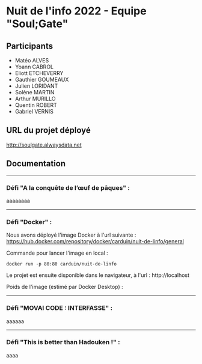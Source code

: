 # Nuit de l'info 2022 - Equipe "Soul;Gate"

## Participants
- Matéo ALVES
- Yoann CABROL
- Eliott ETCHEVERRY
- Gauthier GOUMEAUX
- Julien LORIDANT
- Solène MARTIN
- Arthur MURILLO
- Quentin ROBERT
- Gabriel VERNIS

## URL du projet déployé
http://soulgate.alwaysdata.net

## Documentation
***
### Défi "A la conquête de l’œuf de pâques" :
aaaaaaaa  
***
### Défi "Docker" :
Nous avons déployé l'image Docker à l'url suivante : https://hub.docker.com/repository/docker/carduin/nuit-de-linfo/general

Commande pour lancer l'image en local :
```
docker run -p 80:80 carduin/nuit-de-linfo
```
Le projet est ensuite disponible dans le navigateur, à l'url : http://localhost

Poids de l'image (estimé par Docker Desktop) : 

***
### Défi "MOVAI CODE : INTERFASSE" :
aaaaaa
***
### Défi "This is better than Hadouken !" :
aaaa
